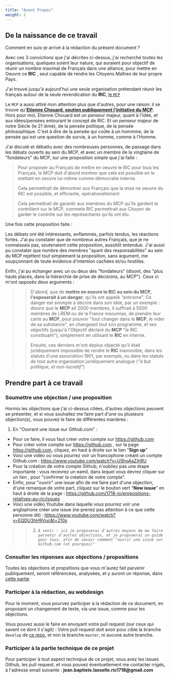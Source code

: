 ```yaml
---
title: "Avant Propos"
weight: 2
---
```



## De la naissance de ce travail

Comment en suis-je arrivé à la rédaction du présent document ?

Avec ces 3 convictions que j'ai décrites ci-dessus, j'ai recherché toutes les organisations, quelques soient leur nature, qui auraient pour objectif de réunir un nombre maximal de Français dans une alliance, pour mettre en Oeuvre ce __RIC__ , seul capable de rendre les Citoyens Maîtres de leur propre Pays.

J'ai trouvé jusqu'à aujourd'hui une seule organisation prétendant réunir les français autour de la seule revendication du __RIC__, [le `MCP`](https://mouvement-constituant-populaire.fr/2020/videos/pourquoi-le-ric-constituant/)

Le `MCP` a aussi attiré mon attention plus que d'autres, pour une raison: il se trouve qu'[__Etienne Chouard, soutien publiquement l'initiative du MCP__](https://mouvement-constituant-populaire.fr/2020/videos/pourquoi-le-ric-constituant/). Hors pour moi, Etienne Chouard est un penseur majeur, quant à l'idée, et aux idées/pensées entourant le concept de RIC. Et un penseur majeur de notre Siècle (le 21 ième), de la pensée politique, de la pensée philosophique. C'est à dire de la pensée qui coûte à un hommme, de la pensée qui est une question de survie, à un homme, comme à l'Homme.

J'ai discuté et débattu avec des nombreuses personnes, de passage dans les débats ouverts au sein du MCP, et avec un membre de la vingtaine de "fondateurs" du MCP, sur une proposition simple que j'ai faite :

>
> Pour proposer au Français de mettre en oeuvre le RIC pour tous les Français, le MCP doit d'abord montrer que cela est possible en le mettant en oeuvre lui-même comme démocratie interne.
>
> Cela permettrait de démontrer aux Français que la mise ne oeuvre du RIC est possible, et efficiente, opérationellement
>
> Cela permettrait de garantir aux membres du MCP qu'ils gardent le contrôlent sur le MCP, commele RIC permettrait aux Citoyen de garder le contrôle sur les représentants qu'ils ont élu.
>

Une fois cette proposition faite :

Les débats ont été intéressants, enflammés, parfois tendus, les réactions fortes. J'ai pu constater que de nombreux autres Français, que je ne connaissais pas, soutenaient cette proposition, aussitôt entendue. J'ai aussi pu constater que nombre des membres "ayant des responsabilités" au sein du MCP rejettent tout simplement la proposition, sans argument, me soupçonnant de toute évidence d'intention cachées et/ou hostiles.


Enfin, j'ai pu échanger avec un ou deux des "fondateurs" (disont, des "plus hauts placés, dans la hiérarchie de prise de décisions, au MCP"). Ceux ci m'ont opposés deux arguments :

>
> > D'abord, que de __mettre en eouvre le RIC au sein du MCP, l'exposerait à un danger__, qu'ils ont appelé "entrisme". Ce danger est simmple à décrire dans son idée, par un exemple : disons que le __MCP__ ait 2000 membres, il suffirait à 5000 membres de LREM ou de la France insoumise, de prendre leur carte au __MCP__, pour pouvoir "tout changer dans le __MCP__, le vider de sa substance", en changeant tout son programme, et ses objectifs (jusqu'à l'Objectif déclaré du __MCP__ "le RIC constituant"),  simplement en utilisant le __RIC__ en interne.
>
> > Ensuite, ces derniers m'ont deplus objecté qu'il était juridiquement impossible de rendre le __RIC__ inamovible, dans les statuts d'une association 1901, par exemple, ou dans les statuts de tout autre organsiation juridiquement analogue (_"à but politique, et non-lucratif"_)
>


## Prendre part à ce travail

### Soumettre une objection / une proposition

Hormis les objections que j'ai ci-dessus citées, d'autres objections peuvent se présenter, et si vous souhaitez me faire part d'une ou plusieurs objection(s), vous pouvez le faire de différentes manières :

1. En "Ouvrant une issue sur Github.com" :
  * Pour ce faire, il vous faut créer votre compte sur https://github.com
  * Pour créer votre compte sur https://github.com , sur la page https://github.com, cliquez, en haut à droite sur le lien "**Sign up**"
  * Voici une vidéo où vous pourrez voir un francophone créant un compte Github.com : https://www.youtube.com/watch?v=UShoAaZihRU
  * Pour la création de votre compte Github, n'oubliez pas une étape importante : vous recevrez un eamil, dans lequel vous devrez cliquer sur un lien , pour "confirmer la création de votre compte".
  * Enfin, pour "ouvrir" une issue afin de me faire part d'une objection, d'une remarque de votre part, cliquez sur le bouton vert "**New issue**" en haut à droite de la page : https://github.com/1718-io/propositions-relatives-au-ric/issues
  * Voici une vidéo Youtube dans laquelle vous pourrez voir une anglophone créer une issue (ne prenez pas attention à ce que cette personne dit) : https://www.youtube.com/watch?v=EQDU3hH9Vuc&t=210s

>
> > 2. _`À venir : ici je proposerai d'autres moyens de me faire parvenir d'autres objections, et je propsoerai un guide pour tous, afin de savoir comment "ouvrir une issue sur Github.com (et pourquoi)"`_
>

### Consulter les réponses aux objections / propositions

Toutes les objections et propsitions que vous m'aurez fait parvenir publiquement, seront référencées, analysées, et y auront un réponse, dans [cette partie](/docs/problemes-a-resoudre/)

### Participer à la rédaction, au webdesign

Pour le moment, vous pourvez participer à la rédaction de ce document, en proposant un changement de texte, via une issue, comme pour les objections.

Vous pouvez aussi le faire en envoyant votre pull request (our ceux qui savent ce dont il s'agit) : Votre pull request doit avoir pour cible la branche `develop` de [ce repo](https://github.com/1718-io/propositions-relatives-au-ric), et non la branche `master`, ni aucune autre branche.

### Participer à la partie technique de ce projet

Pour participer à tout aspect technqiue de ce projet, vous avez les issues Github, les pull request, et vous pouvez éventuellement me contacter rrigés, à l'adresse email suivante : __jean.baptiste.lasselle.ric1718@gmail.com__
